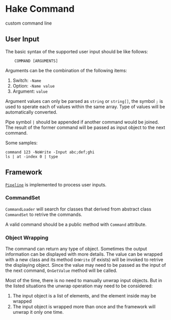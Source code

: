 # Hake Command
custom command line

## User Input
The basic syntax of the supported user input should be like follows:
```
    COMMAND [ARGUMENTS]
```
Arguments can be the combination of the following items:

1. Switch: `-Name`
2. Option: `-Name value`
3. Argument: `value`

Argument values can only be parsed as `string` or `string[]`, the symbol `;` is used to sperate each of values within the same array. Type of values will be automatically converted.

Pipe symbol `|` should be appended if another command would be joined. The result of the former command will be passed as input object to the next command.

Some samples:
```
command 123 -NoWrite -Input abc;def;ghi
ls | at -index 0 | type
```

## Framework

[`Pipeline`](https://github.com/lzl1918/Hake.Extension.Pipeline) is implemented to process user inputs.


### CommandSet
`CommandLoader` will search for classes that derived from abstract class `CommandSet` to retrive the commands.

A valid command should be a public method with `Command` attribute.

### Object Wrapping
The command can return any type of object. Sometimes the output information can be displayed with more details. The value can be wrapped with a new class and its method `OnWrite` (if exists) will be invoked to retrive the displaying object. Since the value may need to be passed as the input of the next command, `OnGetValue` method will be called.

Most of the time, there is no need to manually unwrap input objects. But in the listed situations the unwrap operation may need to be considered:

1. The input object is a list of elements, and the element inside may be wrapped
2. The input object is wrapped more than once and the framework will unwrap it only one time.
